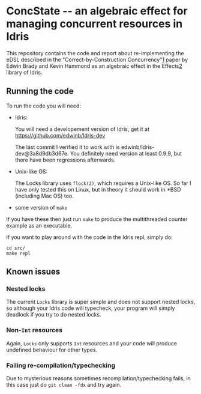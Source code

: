 ConcState -- an algebraic effect for managing concurrent resources in Idris
=========

This repository contains the code and report about re-implementing the eDSL
described in the "Correct-by-Construction Concurrency"[1] paper by Edwin Brady
and Kevin Hammond as an algebraic effect in the Effects[2] library of Idris.

Running the code
----------------

To run the code you will need:

* Idris:

    You will need a developement version of Idris, get it at
    https://github.com/edwinb/Idris-dev

    The last commit I verified it to work with is
    edwinb/Idris-dev@3a8d9db3d67e. You definitely need version at least 0.9.9,
    but there have been regressions afterwards.

* Unix-like OS:

    The Locks library uses `flock(2)`, which requires a Unix-like OS. So far I
    have only tested this on Linux, but in theory it should work in *BSD
    (including Mac OS) too.

* some version of `make`

If you have these then just run `make` to produce the multithreaded counter
example as an executable.

If you want to play around with the code in the Idris repl, simply do:

    cd src/
    make repl


Known issues
--------------

### Nested locks

The current `Locks` library is super simple and does not support nested locks,
so although your Idris code will typecheck, your program will simply deadlock
if you try to do nested locks.

### Non-`Int` resources

Again, `Locks` only supports `Int` resources and your code will produce
undefined behaviour for other types.

### Failing re-compilation/typechecking

Due to mysterious reasons sometimes recompilation/typechecking fails, in this
case just do `git clean -fdx` and try again.

[1]: http://citeseerx.ist.psu.edu/viewdoc/summary?doi=10.1.1.150.9865
[2]: http://www.cs.st-andrews.ac.uk/~eb/drafts/effects.pdf
